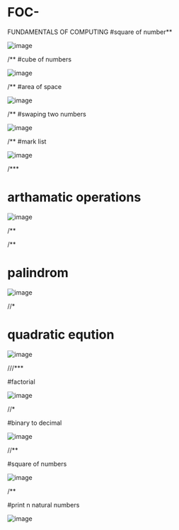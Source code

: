 # FOC-
FUNDAMENTALS OF COMPUTING
    #square of number\**



![image](https://user-images.githubusercontent.com/113961764/214480967-69f1a2ca-9f0f-4960-a624-485962a9a5d9.png)




/**
#cube of numbers





![image](https://user-images.githubusercontent.com/113961764/214481148-e307f7c1-c652-4ca4-9f45-fb48bbfb3a5c.png)





/**
#area of space





![image](https://user-images.githubusercontent.com/113961764/214481237-c4da3cca-d837-4c64-9257-b1fb3d2b9649.png)




/**
#swaping two numbers





![image](https://user-images.githubusercontent.com/113961764/214481376-c12f6c4f-d1bd-4ee8-8616-69b5bda78976.png)





/**
#mark list




![image](https://user-images.githubusercontent.com/113961764/214481482-8c3feea4-1c1f-4b65-a7de-bd776685b716.png)






/***
# arthamatic operations





![image](https://user-images.githubusercontent.com/113961764/214481557-24adedf0-5e2f-4fbd-b187-f51e27a19208.png)

/**





/**
# palindrom





![image](https://user-images.githubusercontent.com/113961764/215379710-0dbac19e-7a7e-4239-baba-45aa77759b0a.png)





//*





# quadratic eqution




![image](https://user-images.githubusercontent.com/113961764/215379855-92aabfaf-ed38-49ee-af3a-456c3231dbd4.png)





///***





#factorial





![image](https://user-images.githubusercontent.com/113961764/215380063-80cf8fc5-c54f-45be-8933-3241bf2bf073.png)






//*


#binary to decimal




![image](https://user-images.githubusercontent.com/113961764/215380178-f480ffcd-800d-4576-8e21-92fe36728a82.png)



//**




#square of numbers



![image](https://user-images.githubusercontent.com/113961764/215380370-df1637db-b42a-4604-87db-95ac8b760e8f.png)




/**



#print n natural numbers





![image](https://user-images.githubusercontent.com/113961764/215380460-c711cca5-ca00-4dd6-aaeb-a32c97a13102.png)


